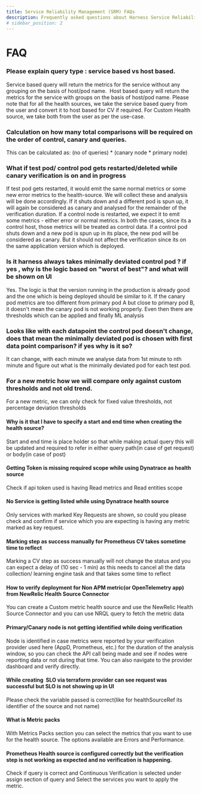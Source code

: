 ```yaml
---
title: Service Reliability Management (SRM) FAQs
description: Frequently asked questions about Harness Service Reliability Management (SRM).
# sidebar_position: 2
---
```

# FAQ

### Please explain query type : service based vs host based.

Service based query will return the metrics for the service without any grouping on the basis of host/pod name. 
Host based query will return the metrics for the service with groups on the basis of host/pod name. 
Please note that for all the health sources, we take the service based query from the user and convert it to host based for CV if required. 
For Custom Health source, we take both from the user as per the use-case.

### Calculation on how many total comparisons will be required on the order of control, canary and queries.

This can be calculated as: (no of queries) * (canary node * primary node)

### What if test pod/ control pod gets restarted/deleted while canary verification is on and in progress

If test pod gets restarted, it would emit the same normal metrics or some new error metrics to the health-source. We will collect these and analysis will be done accordingly. 
If it shuts down and a different pod is spun up, it will again be considered as canary and analysed for the remainder of the verification duration. 
If a control node is restarted, we expect it to emit some metrics - either error or normal metrics. In both the cases, since its a control host, those metrics will be treated as control data. 
If a control pod shuts down and a new pod is spun up in its place, the new pod will be considered as canary. But it should not affect the verification since its on the same application version which is deployed.

### Is it harness always takes minimally deviated control pod ? if yes , why is the logic based on "worst of best"? and what will be shown on UI

Yes. The logic is that the version running in the production is already good and the one which is being deployed should be similar to it. If the canary pod metrics are too different from primary pod A but close to primary pod B, it doesn't mean the canary pod is not working properly. Even then there are thresholds which can be applied and finally ML analysis

### Looks like with each datapoint the control pod doesn't change, does that mean the minimally deviated pod is chosen with first data point comparison? if yes why is it so?

It can change, with each minute we analyse data from 1st minute to nth minute and figure out what is the minimally deviated pod for each test pod.

### For a new metric how we will compare only against custom thresholds and not old trend.

For a new metric, we can only check for fixed value thresholds, not percentage deviation thresholds

#### Why is it that I have to specify a start and end time when creating the health source? 
Start and end time is place holder so that while making actual query this will be updated and required to refer in either query path(in case of get request) or body(in case of post)

#### Getting Token is missing required scope while using Dynatrace as health source
Check if api token used is having Read metrics and Read entities scope

####  No Service is getting listed while using Dynatrace health source
Only services with marked Key Requests are shown, so could you please check and confirm if service which you are expecting is having any metric marked as key request.

#### Marking step as success manually for Prometheus CV  takes sometime time to reflect
Marking a CV step as success manually will not change the status and you can expect a delay of (10 sec - 1 min) as this needs to cancel all the data collection/ learning engine task and that takes some time to reflect

#### How to verify deployment for  Non APM metric(or OpenTelemetry app) from NewRelic Health Source Connector
You can create a Custom metric health source and use the NewRelic Health Source Connector and you can use NRQL query to fetch the metric data


#### Primary/Canary node is not getting identified while doing verification 
Node is identified in case metrics were reported by your verification provider used here (AppD, Prometheus, etc.) for the duration of the analysis window, so you can check the API call being made and see if nodes were reporting data or not during that time. You can also navigate to the provider dashboard and verify directly.

#### While creating  SLO via terraform provider can see request was successful but SLO is not showing up in UI
Please check the variable passed is correct(like for healthSourceRef its identifier of the source and not name)

#### What is Metric packs

With Metrics Packs section you can select the metrics that you want to use for the health source. The options available are Errors and Performance.

#### Prometheus Health source is configured correctly but the verification step is not working as expected and no verification is happening.

Check if  query is correct and  Continuous Verification is selected under assign section of query and Select the services you want to apply the metric.
